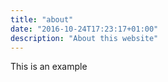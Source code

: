 ```yaml
---
title: "about"
date: "2016-10-24T17:23:17+01:00"
description: "About this website"
---
```


This is an example
